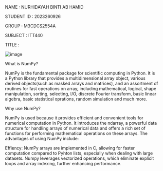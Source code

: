 NAME : NURHIDAYAH BINTI AB HAMID

STUDENT ID : 2023260926

GROUP : M3CDCS2554A

SUBJECT : ITT440

TITLE : 

![image](https://github.com/user-attachments/assets/c3dc6655-0ad5-4517-9c9a-999f6ad2a043)

What is NumPy?

NumPy is the fundamental package for scientific computing in Python. It is a Python library that provides a multidimensional array object, various derived objects(such as masked arrays and matrices), and an assortment of routines for fast operations on array, including mathematical, logical, shape manipulation, sorting, selecting, I/O, discrete Fourier transform, basic linear algebra, basic statistical oprations, random simulation and much more. 

Why use NumPy?

NumPy is used because it provides efficient and convenient tools for numerical computation in Python. It introduces the ndarray, a powerful data structure for handling arrays of numerical data and offers a rich set of functions for performing mathematical operations on these arrays. The advantages of using NumPy include:

Effiency:
NumPy arrays are implemented in C, allowing for faster computation compared to Pyhton lists, especially when dealing with large datasets. Numpy leverages vectorized operations, which eliminate explicit loops and array indexing, further enhancing performance.
